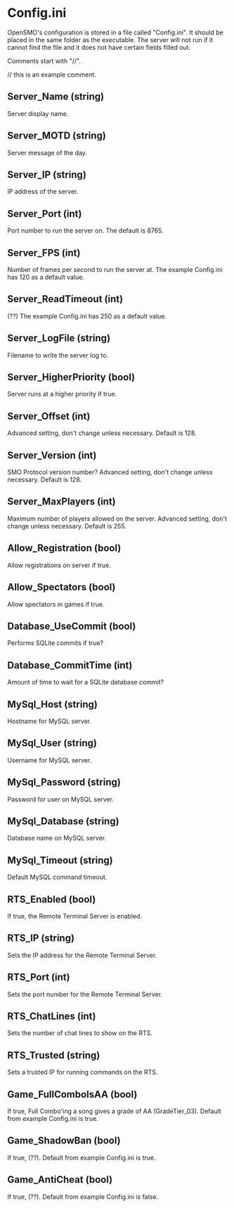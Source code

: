 Config.ini
==========
OpenSMO's configuration is stored in a file called "Config.ini". It should be
placed in the same folder as the executable. The server will not run if it
cannot find the file and it does not have certain fields filled out.

Comments start with "//".

// this is an example comment.

Server_Name (string)
--------------------
Server display name.

Server_MOTD (string)
--------------------
Server message of the day.

Server_IP (string)
------------------
IP address of the server.

Server_Port (int)
-----------------
Port number to run the server on. The default is 8765.

Server_FPS (int)
----------------
Number of frames per second to run the server at.
The example Config.ini has 120 as a default value.

Server_ReadTimeout (int)
------------------------
(??)
The example Config.ini has 250 as a default value.

Server_LogFile (string)
-----------------------
Filename to write the server log to.

Server_HigherPriority (bool)
----------------------------
Server runs at a higher priority if true.

Server_Offset (int)
-------------------
Advanced setting, don't change unless necessary. Default is 128.

Server_Version (int)
--------------------
SMO Protocol version number?
Advanced setting, don't change unless necessary. Default is 128.

Server_MaxPlayers (int)
-----------------------
Maximum number of players allowed on the server.
Advanced setting, don't change unless necessary. Default is 255.

Allow_Registration (bool)
-------------------------
Allow registrations on server if true.

Allow_Spectators (bool)
-----------------------
Allow spectators in games if true.

Database_UseCommit (bool)
-------------------------
Performs SQLite commits if true?

Database_CommitTime (int)
-------------------------
Amount of time to wait for a SQLite database commit?

MySql_Host (string)
-------------------
Hostname for MySQL server.

MySql_User (string)
-------------------
Username for MySQL server.

MySql_Password (string)
-----------------------
Password for user on MySQL server.

MySql_Database (string)
-----------------------
Database name on MySQL server.

MySql_Timeout (string)
----------------------
Default MySQL command timeout.

RTS_Enabled (bool)
------------------
If true, the Remote Terminal Server is enabled.

RTS_IP (string)
---------------
Sets the IP address for the Remote Terminal Server.

RTS_Port (int)
--------------
Sets the port number for the Remote Terminal Server.

RTS_ChatLines (int)
-------------------
Sets the number of chat lines to show on the RTS.

RTS_Trusted (string)
--------------------
Sets a trusted IP for running commands on the RTS.

Game_FullComboIsAA (bool)
-------------------------
If true, Full Combo'ing a song gives a grade of AA (GradeTier_03).
Default from example Config.ini is true.

Game_ShadowBan (bool)
---------------------
If true, (??).
Default from example Config.ini is true.

Game_AntiCheat (bool)
---------------------
If true, (??).
Default from example Config.ini is false.